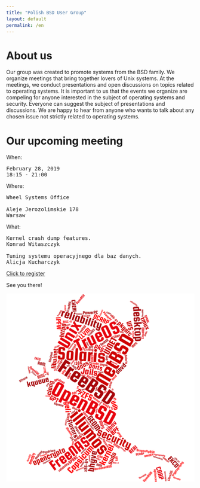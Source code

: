 ```yaml
---
title: "Polish BSD User Group"
layout: default
permalink: /en
---
```

<h1>About us</h1>
<p>Our group was created to promote systems from the BSD family. We organize meetings that bring together lovers of Unix systems. At the meetings, we conduct presentations and open discussions on topics related to operating systems. It is important to us that the events we organize are compeling for anyone interested in the subject of operating systems and security. Everyone can suggest the subject of presentations and discussions. We are happy to hear from anyone who wants to talk about any chosen issue not strictly related to operating systems.</p>

<h1>Our upcoming meeting</h1>

When:
<pre>
February 28, 2019
18:15 - 21:00
</pre>
Where:
<pre>
Wheel Systems Office

Aleje Jerozolimskie 178
Warsaw
</pre>
What:
<pre style="white-space: pre-wrap;">
Kernel crash dump features.
Konrad Witaszczyk

Tuning systemu operacyjnego dla baz danych.
Alicja Kucharczyk
</pre>

<a href="/registration">Click to register</a>

See you there!

![Topics](bsd-words-cloud.png)
